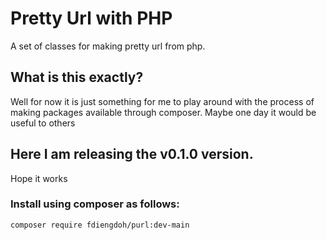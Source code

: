 # Pretty Url with PHP

A set of classes for making pretty url from php.

## What is this exactly?

Well for now it is just something for me to play around with the process of making packages available through composer. Maybe one day it would be useful to others

## Here I am releasing the v0.1.0 version.

Hope it works

### Install using composer as follows:

```
composer require fdiengdoh/purl:dev-main
```
